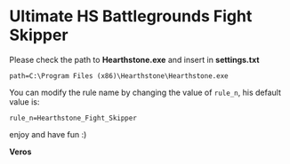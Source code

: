 # Ultimate HS Battlegrounds Fight Skipper


 
 Please check the path to **Hearthstone.exe** and insert in **settings.txt**
 
  `path=C:\Program Files (x86)\Hearthstone\Hearthstone.exe`
 
 
 You can modify the rule name by changing the value of `rule_n`, his default value is:
 
  `rule_n=Hearthstone_Fight_Skipper`
 
 
 enjoy and have fun :)
 
 **Veros**

